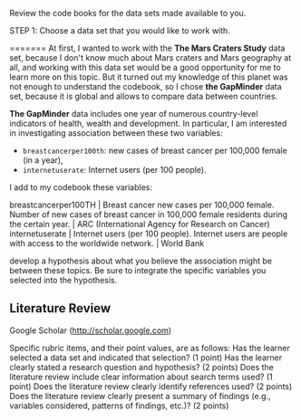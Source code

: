 Review the code books for the data sets made available to you.

STEP 1: Choose a data set that you would like to work with.

=======
At first, I wanted to work with the **The Mars Craters Study** data set, because I don't know much about Mars craters and Mars geography at all, and working with this data set would be a good opportunity for me to learn more on this topic. But it turned out my knowledge of this planet was not enough to understand the codebook, so I chose **the GapMinder** data set, because it is global and allows to compare data between countries.

**The GapMinder** data includes one year of numerous country-level indicators of health, wealth and development. In particular, I am interested in investigating association between these two variables:

* `breastcancerper100th`: new cases of breast cancer per 100,000 female (in a year),
* `internetuserate`: Internet users (per 100 people).

I add to my codebook these variables:

breastcancerper100TH | Breast cancer new cases per 100,000 female. Number of new cases of breast cancer in 100,000 female residents during the certain year. | ARC (International Agency for Research on Cancer)
internetuserate | Internet users (per 100 people). Internet users are people with access to the worldwide network. | World Bank

develop a hypothesis about what you believe the association might be between these topics. Be sure to integrate the specific variables you selected into the hypothesis.

## Literature Review
Google Scholar (http://scholar.google.com)



Specific rubric items, and their point values, are as follows: 
Has the learner selected a data set and indicated that selection? (1 point) 
Has the learner clearly stated a research question and hypothesis? (2 points) 
Does the literature review include clear information about search terms used? (1 point) 
Does the literature review clearly identify references used? (2 points) 
Does the literature review clearly present a summary of findings (e.g., variables considered, patterns of findings, etc.)? (2 points)